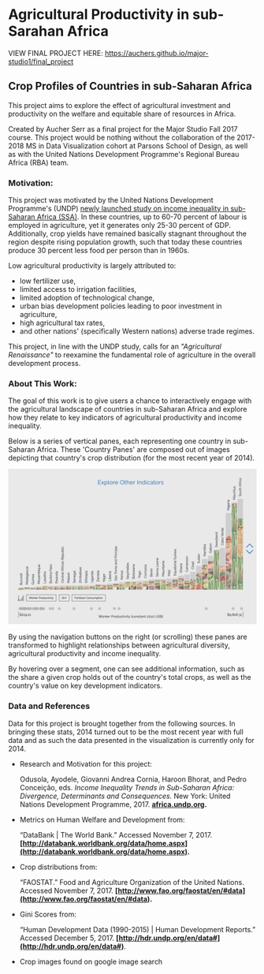 # Agricultural Productivity in sub-Sarahan Africa

VIEW FINAL PROJECT HERE: https://auchers.github.io/major-studio1/final_project

## Crop Profiles of Countries in sub-Saharan Africa

This project aims to explore the effect of agricultural investment and productivity on the welfare and equitable share of resources in Africa. 

Created by Aucher Serr as a final project for the Major Studio Fall 2017 course. This project would be nothing without the collaboration of the 2017-2018 MS in Data Visualization cohort at Parsons School of Design, as well as with the United Nations Development Programme's Regional Bureau Africa (RBA) team. 

### Motivation: 
This project was motivated by the United Nations Development Programme's (UNDP) [newly launched study on income inequality in sub-Saharan Africa (SSA)](http://www.undp.org/content/rba/en/home/library/reports/income-inequality-trends-in-sub-saharan-africa--divergence--dete.html). In these countries, up to 60-70 percent of labour is employed in agriculture, yet it generates only 25-30 percent of GDP. Additionally, crop yields have remained basically stagnant throughout the region despite rising population growth, such that today these countries produce 30 percent less food per person than in 1960s. 

Low agricultural productivity is largely attributed to: 
 * low fertilizer use, 
 * limited access to irrigation facilities, 
 * limited adoption of technological change, 
 * urban bias development policies leading to poor investment in agriculture, 
 * high agricultural tax rates, 
 * and other nations' (specifically Western nations) adverse trade regimes. 

This project, in line with the UNDP study, calls for an *"Agricultural Renaissance"* to reexamine the fundamental role of agriculture in the overall development process.

### About This Work: 
The goal of this work is to give users a chance to interactively engage with the agricultural landscape of countries in sub-Saharan Africa and explore how they relate to key indicators of agricultural productivity and income inequality. 

Below is a series of vertical panes, each representing one country in sub-Saharan Africa. These 'Country Panes' are composed out of images depicting that country's crop distribution (for the most recent year of 2014). 

[![preview.png](../preview.png)](https://auchers.github.io/major-studio1/final_project)

By using the navigation buttons on the right (or scrolling) these panes are transformed to highlight relationships between agricultural diversity, agricultural productivity and income inequality. 

By hovering over a segment, one can see additional information, such as the share a given crop holds out of the country's total crops, as well as the country's value on key development indicators. 

### Data and References

Data for this project is brought together from the following sources. In bringing these stats, 2014 turned out to be the most recent year with full data and as such the data presented in the visualization is currently only for 2014.

- Research and Motivation for this project: 
    
    Odusola, Ayodele, Giovanni Andrea Cornia, Haroon Bhorat, and Pedro Conceição, eds. _Income Inequality Trends in Sub-Saharan Africa: Divergence, Determinants and Consequences._ New York: United Nations Development Programme, 2017. __[africa.undp.org](africa.undp.org).__

- Metrics on Human Welfare and Development from: 
    
    “DataBank \| The World Bank.” Accessed November 7, 2017. __[http://databank.worldbank.org/data/home.aspx](http://databank.worldbank.org/data/home.aspx).__

- Crop distributions from: 

    “FAOSTAT.” Food and Agriculture Organization of the United Nations. Accessed November 7, 2017. __[http://www.fao.org/faostat/en/#data](http://www.fao.org/faostat/en/#data).__
    
- Gini Scores from: 

    “Human Development Data (1990-2015) \| Human Development Reports.” Accessed December 5, 2017. __[http://hdr.undp.org/en/data#](http://hdr.undp.org/en/data#)__.

- Crop images found on google image search
